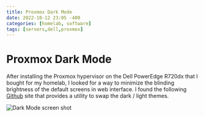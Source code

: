 ```yaml
---
title: Proxmox Dark Mode
date: 2022-10-12 23:05 -400
categories: [homelab, software]
tags: [servers,dell,proxmox]
---
```

# Proxmox Dark Mode

After installing the Proxmox hypervisor on the Dell PowerEdge R720dx that I bought for my homelab, I looked for a way to minimize the blinding brightness of the default screens in web interface. I found the following [Github](https://github.com/Weilbyte/PVEDiscordDark) site that provides a utility to swap the dark / light themes.

![Dark Mode screen shot](https://camo.githubusercontent.com/f6f33a09f8c1207dfb3dc1cbd754c2f3393562c11b1c999751ad9a91a656834a/68747470733a2f2f692e696d6775722e636f6d2f536e6c437948462e706e67)
